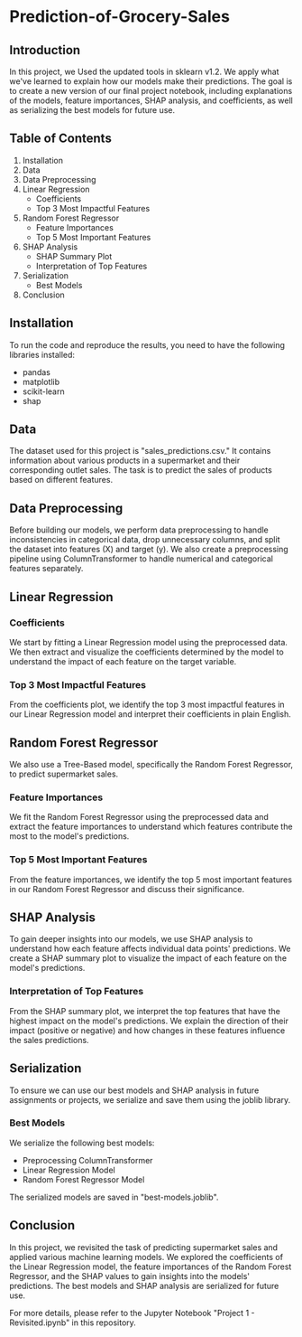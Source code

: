 # Prediction-of-Grocery-Sales

## Introduction

In this project, we Used the updated tools in sklearn v1.2. We apply what we've learned to explain how our models make their predictions. The goal is to create a new version of our final project notebook, including explanations of the models, feature importances, SHAP analysis, and coefficients, as well as serializing the best models for future use.

## Table of Contents

1. Installation
2. Data
3. Data Preprocessing
4. Linear Regression
   - Coefficients
   - Top 3 Most Impactful Features
5. Random Forest Regressor
   - Feature Importances
   - Top 5 Most Important Features
6. SHAP Analysis
   - SHAP Summary Plot
   - Interpretation of Top Features
7. Serialization
   - Best Models
8. Conclusion

## Installation

To run the code and reproduce the results, you need to have the following libraries installed:

- pandas
- matplotlib
- scikit-learn
- shap

## Data

The dataset used for this project is "sales_predictions.csv." It contains information about various products in a supermarket and their corresponding outlet sales. The task is to predict the sales of products based on different features.

## Data Preprocessing

Before building our models, we perform data preprocessing to handle inconsistencies in categorical data, drop unnecessary columns, and split the dataset into features (X) and target (y). We also create a preprocessing pipeline using ColumnTransformer to handle numerical and categorical features separately.

## Linear Regression

### Coefficients

We start by fitting a Linear Regression model using the preprocessed data. We then extract and visualize the coefficients determined by the model to understand the impact of each feature on the target variable.

### Top 3 Most Impactful Features

From the coefficients plot, we identify the top 3 most impactful features in our Linear Regression model and interpret their coefficients in plain English.

## Random Forest Regressor

We also use a Tree-Based model, specifically the Random Forest Regressor, to predict supermarket sales.

### Feature Importances

We fit the Random Forest Regressor using the preprocessed data and extract the feature importances to understand which features contribute the most to the model's predictions.

### Top 5 Most Important Features

From the feature importances, we identify the top 5 most important features in our Random Forest Regressor and discuss their significance.

## SHAP Analysis

To gain deeper insights into our models, we use SHAP analysis to understand how each feature affects individual data points' predictions. We create a SHAP summary plot to visualize the impact of each feature on the model's predictions.

### Interpretation of Top Features

From the SHAP summary plot, we interpret the top features that have the highest impact on the model's predictions. We explain the direction of their impact (positive or negative) and how changes in these features influence the sales predictions.

## Serialization

To ensure we can use our best models and SHAP analysis in future assignments or projects, we serialize and save them using the joblib library.

### Best Models

We serialize the following best models:

- Preprocessing ColumnTransformer
- Linear Regression Model
- Random Forest Regressor Model

The serialized models are saved in "best-models.joblib".

## Conclusion

In this project, we revisited the task of predicting supermarket sales and applied various machine learning models. We explored the coefficients of the Linear Regression model, the feature importances of the Random Forest Regressor, and the SHAP values to gain insights into the models' predictions. The best models and SHAP analysis are serialized for future use.

For more details, please refer to the Jupyter Notebook "Project 1 - Revisited.ipynb" in this repository.
